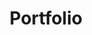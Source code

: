 ---
title: Portfolio
excerpt: SunConnector' Project
layout: collection
permalink: /portfolio/
collection: portfolio
author_profile: true
header:
    overlay_color: "#FFFFFF"
    overlay_filter: linear-gradient( to left, "#7D5E5D", "#FFFFFF" )
entries_layout: grid
classes: wide
---